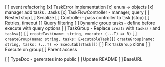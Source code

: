 [ ] event refactoring
[x] TaskError implementation
[x] enum -> objects
[x] manager add tasks ...tasks
[x] TaskFlowController - manager, query
[ ] Nested stop
[ ] Serialize
[ ] Controller - pass controller to task (stop)
[ ] Retries, timeout
[ ] Query filtering
[ ] Dynamic group tasks - define before execute with query options
[ ] TaskGroup - Replace `create` with `tasks()` and `tasks=[]`
[ ] `createTask(name: string, execute: (...T) => R)`
[ ] `createGroup(name: string, tasks: ExecutableTask[])` `createGroup(name: string, tasks: (...T) => ExecutableTask[])`
[ ] Fix `TaskGroup` clone
[ ] Execute on group
[ ] Parent access

[ ] TypeDoc - generates into public
[ ] Update README
[ ] BaseURL